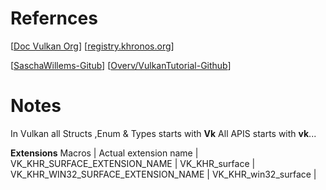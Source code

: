 # **Refernces**
[[Doc Vulkan Org](https://docs.vulkan.org/tutorial/latest/00_Introduction.html)]
[[registry.khronos.org](https://registry.khronos.org/vulkan/specs/latest/html/vkspec.html#introduction-conventions)]

[[SaschaWillems-Gitub](https://github.com/SaschaWillems/Vulkan)]
[[Overv/VulkanTutorial-Github](https://github.com/Overv/VulkanTutorial)]

# **Notes**
In Vulkan all Structs ,Enum & Types starts with **Vk**
All APIS starts with **vk**...

**Extensions**
Macros                                |  Actual extension name          |
VK_KHR_SURFACE_EXTENSION_NAME         |  VK_KHR_surface                 |
VK_KHR_WIN32_SURFACE_EXTENSION_NAME   |  VK_KHR_win32_surface           |
